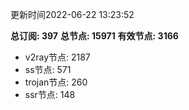 更新时间2022-06-22 13:23:52

**总订阅: 397**
**总节点: 15971**
**有效节点: 3166**
- v2ray节点: 2187
- ss节点: 571
- trojan节点: 260
- ssr节点: 148
